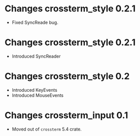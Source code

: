 # Changes crossterm_style 0.2.1
- Fixed SyncReade bug.

# Changes crossterm_style 0.2.1
- Introduced SyncReader

# Changes crossterm_style 0.2
- Introduced KeyEvents
- Introduced MouseEvents

# Changes crossterm_input 0.1 
- Moved out of `crossterm` 5.4 crate. 